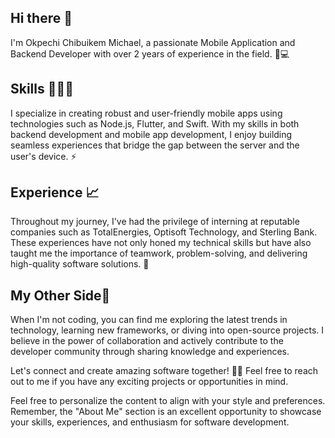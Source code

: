 ## Hi there 👋
 I'm Okpechi Chibuikem Michael, a passionate Mobile Application and Backend Developer with over 2 years of experience in the field. 📱💻
## Skills 👨🏾‍💻
I specialize in creating robust and user-friendly mobile apps using technologies such as Node.js, Flutter, and Swift. With my skills in both backend development and mobile app development, I enjoy building seamless experiences that bridge the gap between the server and the user's device. ⚡️

## Experience 📈
Throughout my journey, I've had the privilege of interning at reputable companies such as TotalEnergies, Optisoft Technology, and Sterling Bank. These experiences have not only honed my technical skills but have also taught me the importance of teamwork, problem-solving, and delivering high-quality software solutions. 🌟

## My Other Side🌚
When I'm not coding, you can find me exploring the latest trends in technology, learning new frameworks, or diving into open-source projects. I believe in the power of collaboration and actively contribute to the developer community through sharing knowledge and experiences.

Let's connect and create amazing software together! 🚀✨ Feel free to reach out to me if you have any exciting projects or opportunities in mind.

Feel free to personalize the content to align with your style and preferences. Remember, the "About Me" section is an excellent opportunity to showcase your skills, experiences, and enthusiasm for software development.





<!--
**mik3yyy/mik3yyy** is a ✨ _special_ ✨ repository because its `README.md` (this file) appears on your GitHub profile.

Here are some ideas to get you started:

- 🔭 I’m currently working on ...
- 🌱 I’m currently learning ...
- 👯 I’m looking to collaborate on ...
- 🤔 I’m looking for help with ...
- 💬 Ask me about ...
- 📫 How to reach me: ...
- 😄 Pronouns: ...
- ⚡ Fun fact: ...
-->
